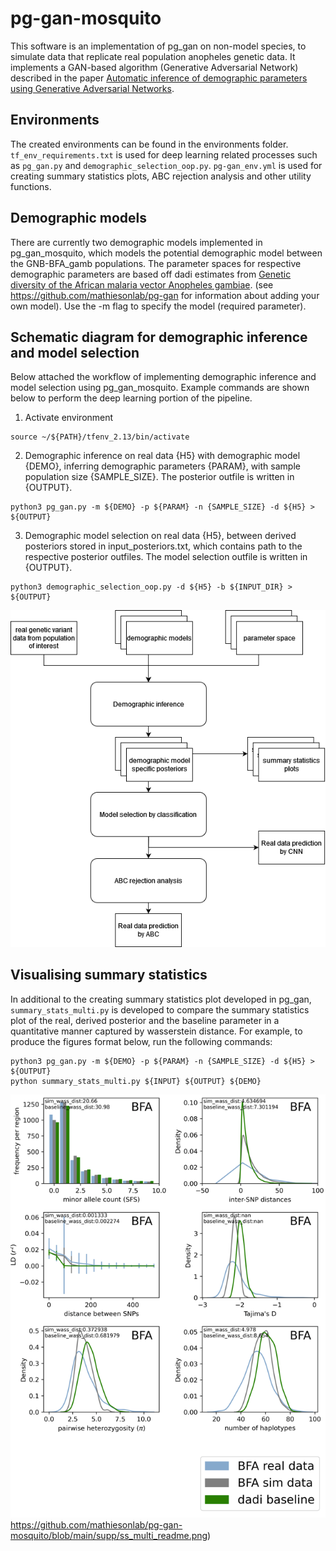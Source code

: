 # pg-gan-mosquito

This software is an implementation of pg_gan on non-model species, to simulate data that replicate real population anopheles genetic data. It implements a GAN-based algorithm (Generative Adversarial Network) described in the paper [Automatic inference of demographic parameters using Generative Adversarial Networks](https://onlinelibrary.wiley.com/doi/10.1111/1755-0998.13386). 

## Environments
The created environments can be found in the environments folder. ```tf_env_requirements.txt``` is used for deep learning related processes such as ```pg_gan.py``` and ```demographic_selection_oop.py```. ```pg-gan_env.yml``` is used for creating summary statistics plots, ABC rejection analysis and other utility functions.

## Demographic models
There are currently two demographic models implemented in pg_gan_mosquito, which models the potential demographic model between the GNB-BFA_gamb populations. The parameter spaces for respective demographic parameters are based off dadi estimates from [Genetic diversity of the African malaria vector Anopheles gambiae](https://www.nature.com/articles/nature24995#MOESM1). (see https://github.com/mathiesonlab/pg-gan for information about adding your own model). Use the -m flag to specify the model (required parameter).

## Schematic diagram for demographic inference and model selection
Below attached the workflow of implementing demographic inference and model selection using pg_gan_mosquito. Example commands are shown below to perform the deep learning portion of the pipeline.

1. Activate environment
```
source ~/${PATH}/tfenv_2.13/bin/activate
```
2. Demographic inference on real data {H5} with demographic model {DEMO}, inferring demographic parameters {PARAM}, with sample population size {SAMPLE_SIZE}. The posterior outfile is written in {OUTPUT}.
```
python3 pg_gan.py -m ${DEMO} -p ${PARAM} -n {SAMPLE_SIZE} -d ${H5} > ${OUTPUT}
```
3. Demographic model selection on real data {H5}, between derived posteriors stored in input_posteriors.txt, which contains path to the respective posterior outfiles. The model selection outfile is written in {OUTPUT}.
```
python3 demographic_selection_oop.py -d ${H5} -b ${INPUT_DIR} > ${OUTPUT}
```

![pg_gan_mosquito schematic diagram](https://github.com/mathiesonlab/pg-gan-mosquito/blob/main/supp/pg_gan_mosquito_schem.png)


## Visualising summary statistics
In additional to the creating summary statistics plot developed in pg_gan, ```summary_stats_multi.py``` is developed to compare the summary statistics plot of the real, derived posterior and the baseline parameter in a quantitative manner captured by wasserstein distance. For example, to produce the figures format below, run the following commands:

```
python3 pg_gan.py -m ${DEMO} -p ${PARAM} -n {SAMPLE_SIZE} -d ${H5} > ${OUTPUT}
python summary_stats_multi.py ${INPUT} ${OUTPUT} ${DEMO}
```

![summary_stats_multi.py example](https://github.com/mathiesonlab/pg-gan-mosquito/blob/main/supp/ss_multi_readme.png)https://github.com/mathiesonlab/pg-gan-mosquito/blob/main/supp/ss_multi_readme.png)




